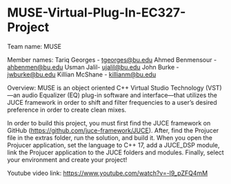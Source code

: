 # MUSE-Virtual-Plug-In-EC327-Project

Team name: MUSE

Member names:
Tariq Georges - tgeorges@bu.edu
Ahmed Benmensour - ahbenmen@bu.edu
Usman Jalil- ujalil@bu.edu
John Burke - jwburke@bu.edu
Killian McShane - killianm@bu.edu

Overview: MUSE is an object oriented C++ Virtual Studio Technology (VST)—an audio Equalizer (EQ) plug-in software and interface—that utilizes the JUCE framework in order to shift and filter frequencies to a user’s desired preference in order to create clean mixes. 

In order to build this project, you must first find the JUCE framework on GitHub (https://github.com/juce-framework/JUCE). After, find the Projucer file in the extras folder, run the solution, and build it. When you open the Projucer application, set the language to C++ 17, add a JUCE_DSP module, link the Projucer application to the JUCE folders and modules. Finally, select your environment and create your project!

Youtube video link: https://www.youtube.com/watch?v=-l9_pZFQ4mM
